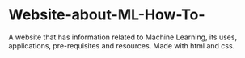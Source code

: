 # Website-about-ML-How-To-
A website that has information related to Machine Learning, its uses, applications, pre-requisites and resources. Made with html and css.
